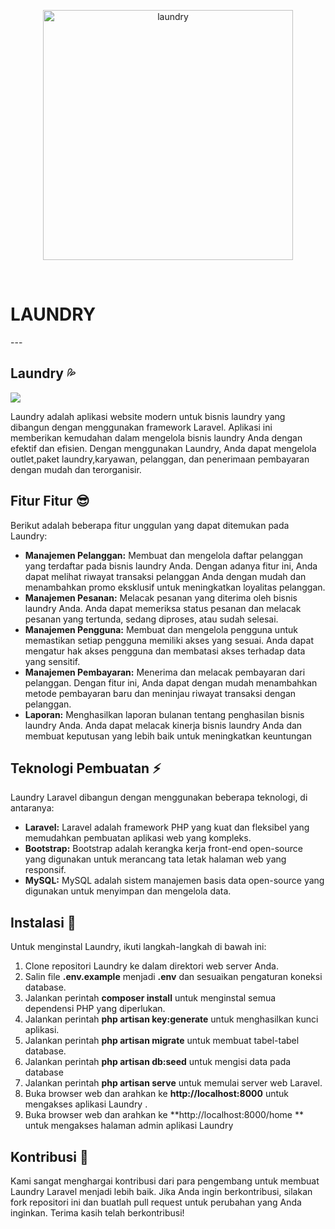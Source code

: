 <p align="center"><a href="https://github.com/GustiRafi" target="_blank"><img src="https://33333.cdn.cke-cs.com/kSW7V9NHUXugvhoQeFaf/images/84b688603aeda9ae6ecda2c508e862c20f2157639278e6c2.png" width="400" alt="laundry"></a></p>
<br>
<h1 align-'center'><b>LAUNDRY</b></h1>
---

## Laundry 💦

![](https://33333.cdn.cke-cs.com/kSW7V9NHUXugvhoQeFaf/images/43fad2a9765afa5f1c8f90ce5d149708d2ab83dfc2053601.png)

Laundry adalah aplikasi website modern untuk bisnis laundry yang dibangun dengan menggunakan framework Laravel. Aplikasi ini memberikan kemudahan dalam mengelola bisnis laundry Anda dengan efektif dan efisien. Dengan menggunakan Laundry, Anda dapat mengelola outlet,paket laundry,karyawan, pelanggan, dan penerimaan pembayaran dengan mudah dan terorganisir.

## Fitur Fitur 😎

Berikut adalah beberapa fitur unggulan yang dapat ditemukan pada Laundry:

*   **Manajemen Pelanggan:** Membuat dan mengelola daftar pelanggan yang terdaftar pada bisnis laundry Anda. Dengan adanya fitur ini, Anda dapat melihat riwayat transaksi pelanggan Anda dengan mudah dan menambahkan promo eksklusif untuk meningkatkan loyalitas pelanggan.
*   **Manajemen Pesanan:** Melacak pesanan yang diterima oleh bisnis laundry Anda. Anda dapat memeriksa status pesanan dan melacak pesanan yang tertunda, sedang diproses, atau sudah selesai.
*   **Manajemen Pengguna:** Membuat dan mengelola pengguna untuk memastikan setiap pengguna memiliki akses yang sesuai. Anda dapat mengatur hak akses pengguna dan membatasi akses terhadap data yang sensitif.
*   **Manajemen Pembayaran:** Menerima dan melacak pembayaran dari pelanggan. Dengan fitur ini, Anda dapat dengan mudah menambahkan metode pembayaran baru dan meninjau riwayat transaksi dengan pelanggan.
*   **Laporan:** Menghasilkan laporan bulanan tentang penghasilan bisnis laundry Anda. Anda dapat melacak kinerja bisnis laundry Anda dan membuat keputusan yang lebih baik untuk meningkatkan keuntungan

## Teknologi Pembuatan ⚡

Laundry Laravel dibangun dengan menggunakan beberapa teknologi, di antaranya:

*   **Laravel:** Laravel adalah framework PHP yang kuat dan fleksibel yang memudahkan pembuatan aplikasi web yang kompleks.
*   **Bootstrap:** Bootstrap adalah kerangka kerja front-end open-source yang digunakan untuk merancang tata letak halaman web yang responsif.
*   **MySQL:** MySQL adalah sistem manajemen basis data open-source yang digunakan untuk menyimpan dan mengelola data.

## Instalasi 💪

Untuk menginstal Laundry, ikuti langkah-langkah di bawah ini:

1.  Clone repositori Laundry ke dalam direktori web server Anda.
2.  Salin file **.env.example** menjadi **.env** dan sesuaikan pengaturan koneksi database.
3.  Jalankan perintah **composer install** untuk menginstal semua dependensi PHP yang diperlukan.
4.  Jalankan perintah **php artisan key:generate** untuk menghasilkan kunci aplikasi.
5.  Jalankan perintah **php artisan migrate** untuk membuat tabel-tabel database.
6.  Jalankan perintah **php artisan db:seed** untuk mengisi data pada database
7.  Jalankan perintah **php artisan serve** untuk memulai server web Laravel.
8.  Buka browser web dan arahkan ke **http://localhost:8000** untuk mengakses aplikasi Laundry .
9.  Buka browser web dan arahkan ke **http://localhost:8000/home ** untuk mengakses halaman admin aplikasi Laundry

## Kontribusi 🙋

Kami sangat menghargai kontribusi dari para pengembang untuk membuat Laundry Laravel menjadi lebih baik. Jika Anda ingin berkontribusi, silakan fork repositori ini dan buatlah pull request untuk perubahan yang Anda inginkan. Terima kasih telah berkontribusi!